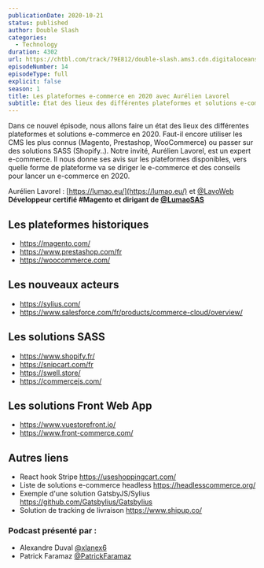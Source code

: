 ```yaml
---
publicationDate: 2020-10-21
status: published
author: Double Slash
categories:
  - Technology
duration: 4302
url: https://chtbl.com/track/79E812/double-slash.ams3.cdn.digitaloceanspaces.com/DS_014_ecommerce2020.mp3
episodeNumber: 14
episodeType: full
explicit: false
season: 1
title: Les plateformes e-commerce en 2020 avec Aurélien Lavorel
subtitle: État des lieux des différentes plateformes et solutions e-commerce en 2020. Faut-il encore utiliser les CMS les plus connus (Magento, Prestashop, WooCommerce) ou passer sur des solutions SASS (Shopify..).
---
```


Dans ce nouvel épisode, nous allons faire un état des lieux des différentes plateformes et solutions e-commerce en 2020. Faut-il encore utiliser les CMS les plus connus (Magento, Prestashop, WooCommerce) ou passer sur des solutions SASS (Shopify..).
Notre invité, Aurélien Lavorel, est un expert e-commerce. Il nous donne ses avis sur les plateformes disponibles, vers quelle forme de plateforme va se diriger le e-commerce et des conseils pour lancer un e-commerce en 2020.


Aurélien Lavorel : [https://lumao.eu/](https://lumao.eu/) et [@LavoWeb](https://twitter.com/LavoWeb)
**Développeur certifié #Magento et dirigant de [@LumaoSAS](https://twitter.com/LumaoSAS)**




## Les plateformes historiques

- https://magento.com/
- https://www.prestashop.com/fr
- https://woocommerce.com/



## Les nouveaux acteurs

- https://sylius.com/
- https://www.salesforce.com/fr/products/commerce-cloud/overview/



## Les solutions SASS

- https://www.shopify.fr/
- https://snipcart.com/fr
- https://swell.store/
- https://commercejs.com/



## Les solutions Front Web App

- https://www.vuestorefront.io/
- https://www.front-commerce.com/



## Autres liens

- React hook Stripe https://useshoppingcart.com/
- Liste de solutions e-commerce headless https://headlesscommerce.org/
- Exemple d'une solution GatsbyJS/Sylius https://github.com/Gatsbylius/Gatsbylius
- Solution de tracking de livraison https://www.shipup.co/



### Podcast présenté par :

- Alexandre Duval [@xlanex6](https://twitter.com/xlanex6)
- Patrick Faramaz [@PatrickFaramaz](https://twitter.com/PatrickFaramaz)
